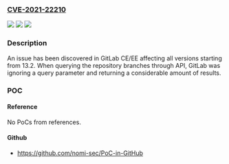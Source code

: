 ### [CVE-2021-22210](https://cve.mitre.org/cgi-bin/cvename.cgi?name=CVE-2021-22210)
![](https://img.shields.io/static/v1?label=Product&message=GitLab&color=blue)
![](https://img.shields.io/static/v1?label=Version&message=n%2Fa&color=blue)
![](https://img.shields.io/static/v1?label=Vulnerability&message=Allocation%20of%20resources%20without%20limits%20or%20throttling%20in%20GitLab&color=brighgreen)

### Description

An issue has been discovered in GitLab CE/EE affecting all versions starting from 13.2. When querying the repository branches through API, GitLab was ignoring a query parameter and returning a considerable amount of results.

### POC

#### Reference
No PoCs from references.

#### Github
- https://github.com/nomi-sec/PoC-in-GitHub

